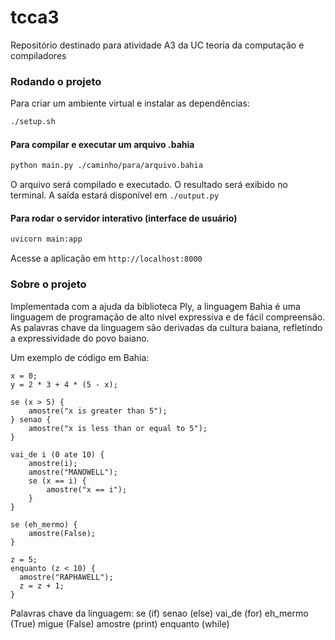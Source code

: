 # tcca3

Repositório destinado para atividade A3 da UC teoria da computação e compiladores

### Rodando o projeto

Para criar um ambiente virtual e instalar as dependências:

```bash
./setup.sh
```

#### Para compilar e executar um arquivo .bahia

```bash
python main.py ./caminho/para/arquivo.bahia
```

O arquivo será compilado e executado.
O resultado será exibido no terminal.
A saída estará disponível em `./output.py`

#### Para rodar o servidor interativo (interface de usuário)

```bash
uvicorn main:app
```

Acesse a aplicação em `http://localhost:8000`

### Sobre o projeto

Implementada com a ajuda da biblioteca Ply, a linguagem Bahia é uma linguagem de programação de alto nível expressiva e de fácil compreensão.
As palavras chave da linguagem são derivadas da cultura baiana, refletindo a expressividade do povo baiano.

Um exemplo de código em Bahia:

```bahia
x = 0;
y = 2 * 3 + 4 * (5 - x);

se (x > 5) {
    amostre("x is greater than 5");
} senao {
    amostre("x is less than or equal to 5");
}

vai_de i (0 ate 10) {
    amostre(i);
    amostre("MANOWELL");
    se (x == i) {
        amostre("x == i");
    }
}

se (eh_mermo) {
    amostre(False);
}

z = 5;
enquanto (z < 10) {
  amostre("RAPHAWELL");
  z = z + 1;
}
```

Palavras chave da linguagem:
se (if)
senao (else)
vai_de (for)
eh_mermo (True)
migue (False)
amostre (print)
enquanto (while)
